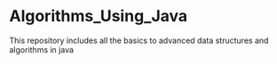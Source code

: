 # Algorithms_Using_Java
This repository includes all the basics to advanced data structures and algorithms in java
